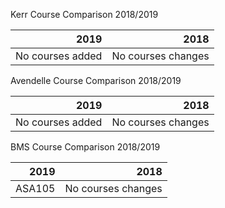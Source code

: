 
Kerr Course Comparison 2018/2019

|2019|2018|
|------------------:|---------------------:|
| No courses added|No courses changes|


Avendelle Course Comparison 2018/2019

|2019|2018|
|------------------:|---------------------:|
| No courses added|No courses changes|

BMS Course Comparison 2018/2019

|2019|2018|
|------------------:|---------------------:|
| ASA105|No courses changes|


<!--stackedit_data:
eyJoaXN0b3J5IjpbMjY4MTg5NTcxLC0xMDA3ODcxMDYsLTU0ND
kwNDAwNl19
-->